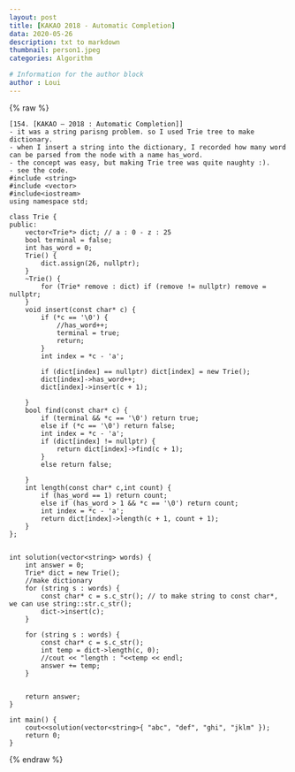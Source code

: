 ```yaml
---
layout: post
title: [KAKAO 2018 - Automatic Completion]
data: 2020-05-26
description: txt to markdown
thumbnail: person1.jpeg
categories: Algorithm

# Information for the author block
author : Loui
---
```


{% raw %}

	﻿[154. [KAKAO – 2018 : Automatic Completion]] 
	- it was a string parisng problem. so I used Trie tree to make dictionary.
	- when I insert a string into the dictionary, I recorded how many word can be parsed from the node with a name has_word.
	- the concept was easy, but making Trie tree was quite naughty :).
	- see the code.
	#include <string>
	#include <vector>
	#include<iostream>
	using namespace std;
	
	class Trie {
	public:
		vector<Trie*> dict; // a : 0 - z : 25
		bool terminal = false;
		int has_word = 0;
		Trie() {
			dict.assign(26, nullptr);
		}
		~Trie() {
			for (Trie* remove : dict) if (remove != nullptr) remove = nullptr;
		}
		void insert(const char* c) {
			if (*c == '\0') {
				//has_word++;
				terminal = true;
				return;
			}
			int index = *c - 'a';
			
			if (dict[index] == nullptr) dict[index] = new Trie();
			dict[index]->has_word++;
			dict[index]->insert(c + 1);
	
		}
		bool find(const char* c) {
			if (terminal && *c == '\0') return true;
			else if (*c == '\0') return false;
			int index = *c - 'a';
			if (dict[index] != nullptr) {
				return dict[index]->find(c + 1);
			}
			else return false;
	
		}
		int length(const char* c,int count) {
			if (has_word == 1) return count;
			else if (has_word > 1 && *c == '\0') return count;
			int index = *c - 'a';
			return dict[index]->length(c + 1, count + 1);
		}
	};
	
	
	int solution(vector<string> words) {
		int answer = 0;
		Trie* dict = new Trie();
		//make dictionary
		for (string s : words) {
			const char* c = s.c_str(); // to make string to const char*, we can use string::str.c_str();
			dict->insert(c);
		}
		
		for (string s : words) {
			const char* c = s.c_str();
			int temp = dict->length(c, 0);
			//cout << "length : "<<temp << endl;
			answer += temp;
		}
			
		
		return answer;
	}
	
	int main() {
		cout<<solution(vector<string>{ "abc", "def", "ghi", "jklm" });
		return 0;
	}
	
	
{% endraw %}
